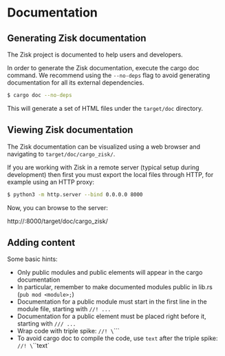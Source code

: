 # Documentation

## Generating Zisk documentation
The Zisk project is documented to help users and developers.

In order to generate the Zisk documentation, execute the cargo doc command.  We recommend using the
`--no-deps` flag to avoid generating documentation for all its external dependencies.

```sh
$ cargo doc --no-deps
```

This will generate a set of HTML files under the `target/doc` directory.

## Viewing Zisk documentation

The Zisk documentation can be visualized using a web browser and navigating to
`target/doc/cargo_zisk/`.

If you are working with Zisk in a remote server (typical setup during development) then first you
must export the local files through HTTP, for example using an HTTP proxy:

```sh
$ python3 -m http.server --bind 0.0.0.0 8000
```

Now, you can browse to the server:

http://<IP>:8000/target/doc/cargo_zisk/

## Adding content

Some basic hints:
* Only public modules and public elements will appear in the cargo documentation
* In particular, remember to make documented modules public in lib.rs (`pub mod <module>;`)
* Documentation for a public module must start in the first line in the module file, starting with
`//! ...`
* Documentation for a public element must be placed right before it, starting with `/// ...`
* Wrap code with triple spike: `//! \`\`\``
* To avoid cargo doc to compile the code, use `text` after the triple spike: `//! \`\`\`text`